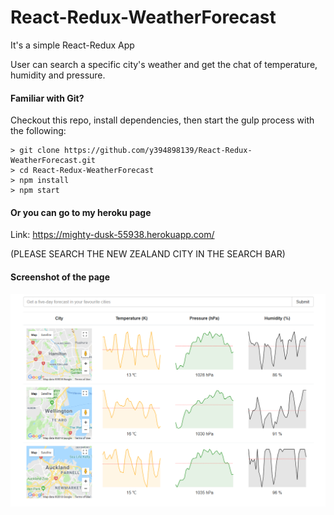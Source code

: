 # React-Redux-WeatherForecast

It's a simple React-Redux App

User can search a specific city's weather and get the chat of temperature, humidity and pressure.

#### Familiar with Git?
Checkout this repo, install dependencies, then start the gulp process with the following:

```
> git clone https://github.com/y394898139/React-Redux-WeatherForecast.git
> cd React-Redux-WeatherForecast
> npm install
> npm start
```

#### Or you can go to my heroku page

Link: https://mighty-dusk-55938.herokuapp.com/

(PLEASE SEARCH THE NEW ZEALAND CITY IN THE SEARCH BAR)

#### Screenshot of the page
![alt text](Screenshot.png "")
